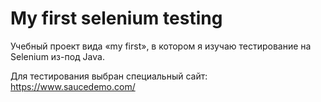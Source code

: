 # My first selenium testing

Учебный проект вида «my first», в котором я изучаю тестирование на Selenium из-под Java.

Для тестирования выбран специальный сайт: https://www.saucedemo.com/